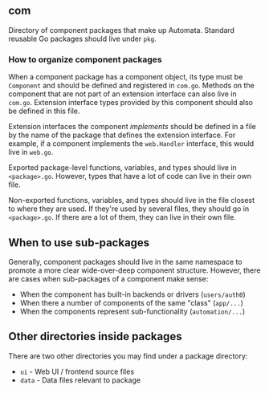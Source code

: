 ## com

Directory of component packages that make up Automata. Standard reusable Go
packages should live under `pkg`.

### How to organize component packages

When a component package has a component object, its type must be `Component`
and should be defined and registered in `com.go`. Methods on the component that
are not part of an extension interface can also live in `com.go`. Extension
interface types provided by this component should also be defined in this file.

Extension interfaces the component *implements* should be defined in a
file by the name of the package that defines the extension interface. For
example, if a component implements the `web.Handler` interface, this would live
in `web.go`.

Exported package-level functions, variables, and types should live in
`<package>.go`. However, types that have a lot of code can live in their own
file.

Non-exported functions, variables, and types should live in the file closest to
where they are used. If they're used by several files, they should go in
`<package>.go`. If there are a lot of them, they can live in their own file.

## When to use sub-packages

Generally, component packages should live in the same namespace to promote a
more clear wide-over-deep component structure. However, there are cases when
sub-packages of a component make sense:

 * When the component has built-in backends or drivers (`users/auth0`)
 * When there a number of components of the same "class" (`app/...`)
 * When the components represent sub-functionality (`automation/...`)

## Other directories inside packages

There are two other directories you may find under a package directory:

 * `ui` - Web UI / frontend source files
 * `data` - Data files relevant to package
